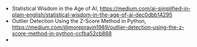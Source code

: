 

 - Statistical Wisdom in the Age of AI, https://medium.com/ai-simplified-in-plain-english/statistical-wisdom-in-the-age-of-ai-dec0dbb14295
 - Outlier Detection Using the Z-Score Method in Python, https://medium.com/@morepravin1989/outlier-detection-using-the-z-score-method-in-python-ccfba52cb868
 - 
 
